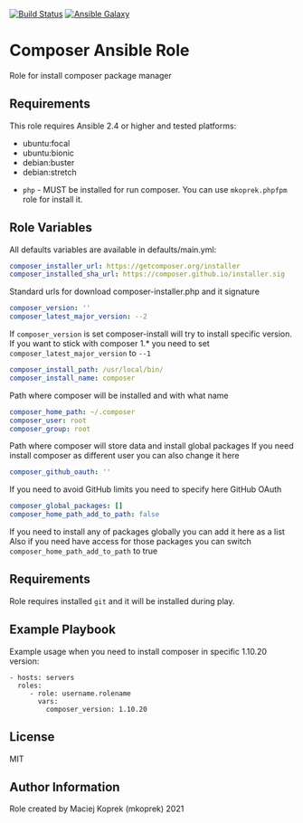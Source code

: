 [![Build Status](https://travis-ci.com/mkoprek/anisble-role-composer.svg?token=EFsRLGikq6SHNjdgZ3ra&branch=main)](https://travis-ci.com/mkoprek/anisble-role-composer)
[![Ansible Galaxy](http://img.shields.io/badge/ansible--galaxy-composer-blue.svg?style=flat)](https://galaxy.ansible.com/mkoprek/composer)

Composer Ansible Role
=========
Role for install composer package manager

Requirements
------------
This role requires Ansible 2.4 or higher and tested platforms:
* ubuntu:focal
* ubuntu:bionic
* debian:buster
* debian:stretch

- `php` - MUST be installed for run composer. You can use `mkoprek.phpfpm` role for install it.

Role Variables
--------------
All defaults variables are available in defaults/main.yml:

```yaml
composer_installer_url: https://getcomposer.org/installer
composer_installed_sha_url: https://composer.github.io/installer.sig
```
Standard urls for download composer-installer.php and it signature

```yaml
composer_version: ''
composer_latest_major_version: --2

```
If `composer_version` is set composer-install will try to install specific version.
If you want to stick with composer 1.* you need to set `composer_latest_major_version` to `--1`

```yaml
composer_install_path: /usr/local/bin/
composer_install_name: composer
```
Path where composer will be installed and with what name

```yaml
composer_home_path: ~/.composer
composer_user: root
composer_group: root
```
Path where composer will store data and install global packages
If you need install composer as different user you can also change it here

```yaml
composer_github_oauth: ''
```
If you need to avoid GitHub limits you need to specify here GitHub OAuth

```yaml
composer_global_packages: []
composer_home_path_add_to_path: false
```
If you need to install any of packages globally you can add it here as a list
Also if you need have access for those packages you can switch `composer_home_path_add_to_path` to true

Requirements
------------
Role requires installed `git` and it will be installed during play.

Example Playbook
----------------
Example usage when you need to install composer in specific 1.10.20 version:

    - hosts: servers
      roles:
         - role: username.rolename
           vars:
             composer_version: 1.10.20  

License
-------
MIT

Author Information
------------------
Role created by Maciej Koprek (mkoprek) 2021
